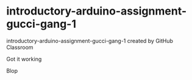 # introductory-arduino-assignment-gucci-gang-1
introductory-arduino-assignment-gucci-gang-1 created by GitHub Classroom

Got it working

Blop

